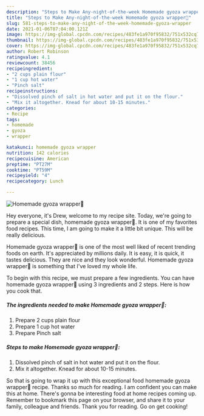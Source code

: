 ```yaml
---
description: "Steps to Make Any-night-of-the-week Homemade gyoza wrapper🥟"
title: "Steps to Make Any-night-of-the-week Homemade gyoza wrapper🥟"
slug: 581-steps-to-make-any-night-of-the-week-homemade-gyoza-wrapper
date: 2021-01-06T07:04:00.121Z
image: https://img-global.cpcdn.com/recipes/483fe1a970f95832/751x532cq70/homemade-gyoza-wrapper🥟-recipe-main-photo.jpg
thumbnail: https://img-global.cpcdn.com/recipes/483fe1a970f95832/751x532cq70/homemade-gyoza-wrapper🥟-recipe-main-photo.jpg
cover: https://img-global.cpcdn.com/recipes/483fe1a970f95832/751x532cq70/homemade-gyoza-wrapper🥟-recipe-main-photo.jpg
author: Robert Robinson
ratingvalue: 4.1
reviewcount: 38456
recipeingredient:
- "2 cups plain flour"
- "1 cup hot water"
- "Pinch salt"
recipeinstructions:
- "Dissolved pinch of salt in hot water and put it on the flour."
- "Mix it altogether. Knead for about 10-15 minutes."
categories:
- Recipe
tags:
- homemade
- gyoza
- wrapper

katakunci: homemade gyoza wrapper 
nutrition: 142 calories
recipecuisine: American
preptime: "PT27M"
cooktime: "PT59M"
recipeyield: "4"
recipecategory: Lunch

---
```



![Homemade gyoza wrapper🥟](https://img-global.cpcdn.com/recipes/483fe1a970f95832/751x532cq70/homemade-gyoza-wrapper🥟-recipe-main-photo.jpg)

Hey everyone, it's Drew, welcome to my recipe site. Today, we're going to prepare a special dish, homemade gyoza wrapper🥟. It is one of my favorites food recipes. This time, I am going to make it a little bit unique. This will be really delicious.

Homemade gyoza wrapper🥟 is one of the most well liked of recent trending foods on earth. It's appreciated by millions daily. It is easy, it is quick, it tastes delicious. They are nice and they look wonderful. Homemade gyoza wrapper🥟 is something that I've loved my whole life.




To begin with this recipe, we must prepare a few ingredients. You can have homemade gyoza wrapper🥟 using 3 ingredients and 2 steps. Here is how you cook that.

<!--inarticleads1-->

##### The ingredients needed to make Homemade gyoza wrapper🥟:

1. Prepare 2 cups plain flour
1. Prepare 1 cup hot water
1. Prepare Pinch salt




<!--inarticleads2-->

##### Steps to make Homemade gyoza wrapper🥟:

1. Dissolved pinch of salt in hot water and put it on the flour.
1. Mix it altogether. Knead for about 10-15 minutes.




So that is going to wrap it up with this exceptional food homemade gyoza wrapper🥟 recipe. Thanks so much for reading. I am confident you can make this at home. There's gonna be interesting food at home recipes coming up. Remember to bookmark this page on your browser, and share it to your family, colleague and friends. Thank you for reading. Go on get cooking!
